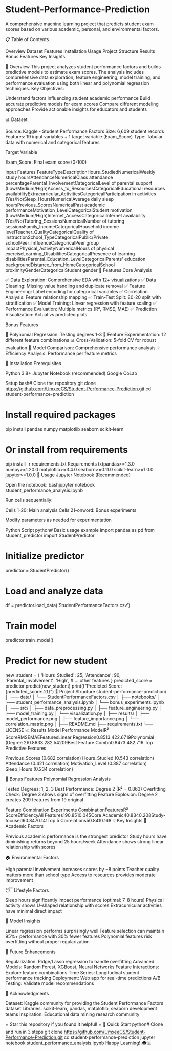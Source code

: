 # Student-Performance-Prediction

A comprehensive machine learning project that predicts student exam scores based on various academic, personal, and environmental factors.

📋 Table of Contents

Overview
Dataset
Features
Installation
Usage
Project Structure
Results
Bonus Features
Key Insights

🎯 Overview
This project analyzes student performance factors and builds predictive models to estimate exam scores. The analysis includes comprehensive data exploration, feature engineering, model training, and performance evaluation using both linear and polynomial regression techniques.
Key Objectives:

Understand factors influencing student academic performance
Build accurate predictive models for exam scores
Compare different modeling approaches
Provide actionable insights for educators and students

📊 Dataset

Source: Kaggle - Student Performance Factors
Size: 6,609 student records
Features: 19 input variables + 1 target variable (Exam_Score)
Type: Tabular data with numerical and categorical features

Target Variable

Exam_Score: Final exam score (0-100)

Input Features
FeatureTypeDescriptionHours_StudiedNumericalWeekly study hoursAttendanceNumericalClass attendance percentageParental_InvolvementCategoricalLevel of parental support (Low/Medium/High)Access_to_ResourcesCategoricalEducational resources availabilityExtracurricular_ActivitiesCategoricalParticipation in activities (Yes/No)Sleep_HoursNumericalAverage daily sleep hoursPrevious_ScoresNumericalPast academic performanceMotivation_LevelCategoricalStudent motivation (Low/Medium/High)Internet_AccessCategoricalInternet availability (Yes/No)Tutoring_SessionsNumericalNumber of tutoring sessionsFamily_IncomeCategoricalHousehold income levelTeacher_QualityCategoricalQuality of instructionSchool_TypeCategoricalPublic/Private schoolPeer_InfluenceCategoricalPeer group impactPhysical_ActivityNumericalHours of physical exerciseLearning_DisabilitiesCategoricalPresence of learning disabilitiesParental_Education_LevelCategoricalParents' education backgroundDistance_from_HomeCategoricalSchool proximityGenderCategoricalStudent gender
🚀 Features
Core Analysis

✅ Data Exploration: Comprehensive EDA with 12+ visualizations
✅ Data Cleaning: Missing value handling and duplicate removal
✅ Feature Engineering: Label encoding for categorical variables
✅ Correlation Analysis: Feature relationship mapping
✅ Train-Test Split: 80-20 split with stratification
✅ Model Training: Linear regression with feature scaling
✅ Performance Evaluation: Multiple metrics (R², RMSE, MAE)
✅ Prediction Visualization: Actual vs predicted plots

Bonus Features

🔬 Polynomial Regression: Testing degrees 1-3
🧪 Feature Experimentation: 12 different feature combinations
📊 Cross-Validation: 5-fold CV for robust evaluation
🎯 Model Comparison: Comprehensive performance analysis
💡 Efficiency Analysis: Performance per feature metrics

🔧 Installation
Prerequisites

Python 3.8+
Jupyter Notebook (recommended)
Google CoLab

Setup
bash# Clone the repository
git clone https://github.com/UmxeeCS/Student-Performance-Prediction.git
cd student-performance-prediction

# Install required packages
pip install pandas numpy matplotlib seaborn scikit-learn

# Or install from requirements
pip install -r requirements.txt
Requirements
txtpandas>=1.3.0
numpy>=1.20.0
matplotlib>=3.4.0
seaborn>=0.11.0
scikit-learn>=1.0.0
jupyter>=1.0.0
📝 Usage
Jupyter Notebook (Recommended)

Open the notebook:
bashjupyter notebook student_performance_analysis.ipynb

Run cells sequentially:

Cells 1-20: Main analysis
Cells 21-onword: Bonus experiments


Modify parameters as needed for experimentation

Python Script
python# Basic usage example
import pandas as pd
from student_predictor import StudentPredictor

# Initialize predictor
predictor = StudentPredictor()

# Load and analyze data
df = predictor.load_data('StudentPerformanceFactors.csv')

# Train model
predictor.train_model()

# Predict for new student
new_student = {
    'Hours_Studied': 25,
    'Attendance': 90,
    'Parental_Involvement': 'High',
    # ... other features
}
predicted_score = predictor.predict(new_student)
print(f"Predicted Score: {predicted_score:.2f}")
📁 Project Structure
student-performance-prediction/
│
├── data/
│   └── StudentPerformanceFactors.csv
│
├── notebooks/
│   ├── student_performance_analysis.ipynb
│   └── bonus_experiments.ipynb
│
├── src/
│   ├── data_preprocessing.py
│   ├── feature_engineering.py
│   ├── model_training.py
│   └── visualization.py
│
├── results/
│   ├── model_performance.png
│   ├── feature_importance.png
│   └── correlation_matrix.png
│
├── README.md
├── requirements.txt
└── LICENSE
📈 Results
Model Performance
ModelR² ScoreRMSEMAEFeaturesLinear Regression0.8513.422.6719Polynomial (Degree 2)0.8633.282.54209Best Feature Combo0.8473.482.716
Top Predictive Features

Previous_Scores (0.682 correlation)
Hours_Studied (0.543 correlation)
Attendance (0.421 correlation)
Motivation_Level (0.387 correlation)
Sleep_Hours (0.234 correlation)

🔬 Bonus Features
Polynomial Regression Analysis

Tested Degrees: 1, 2, 3
Best Performance: Degree 2 (R² = 0.863)
Overfitting Check: Degree 3 shows signs of overfitting
Feature Explosion: Degree 2 creates 209 features from 19 original

Feature Combination Experiments
CombinationFeaturesR² ScoreEfficiencyAll Features190.8510.045Core Academic40.8340.208Study-focused60.8470.141Top 5 Correlations50.8410.168
💡 Key Insights
🎯 Academic Factors

Previous academic performance is the strongest predictor
Study hours have diminishing returns beyond 25 hours/week
Attendance shows strong linear relationship with scores

🏠 Environmental Factors

High parental involvement increases scores by ~8 points
Teacher quality matters more than school type
Access to resources provides moderate improvement

😴 Lifestyle Factors

Sleep hours significantly impact performance (optimal: 7-8 hours)
Physical activity shows U-shaped relationship with scores
Extracurricular activities have minimal direct impact

🤖 Model Insights

Linear regression performs surprisingly well
Feature selection can maintain 95%+ performance with 30% fewer features
Polynomial features risk overfitting without proper regularization

🔮 Future Enhancements

 Regularization: Ridge/Lasso regression to handle overfitting
 Advanced Models: Random Forest, XGBoost, Neural Networks
 Feature Interactions: Explore feature combinations
 Time Series: Longitudinal student performance tracking
 Deployment: Web app for real-time predictions
 A/B Testing: Validate model recommendations

🙏 Acknowledgments

Dataset: Kaggle community for providing the Student Performance Factors dataset
Libraries: scikit-learn, pandas, matplotlib, seaborn development teams
Inspiration: Educational data mining research community


⭐ Star this repository if you found it helpful! ⭐
🎯 Quick Start
python# Clone and run in 3 steps
git clone https://github.com/UmxeeCS/Student-Performance-Prediction.git
cd student-performance-prediction
jupyter notebook student_performance_analysis.ipynb
Happy Learning! 🎓📊
